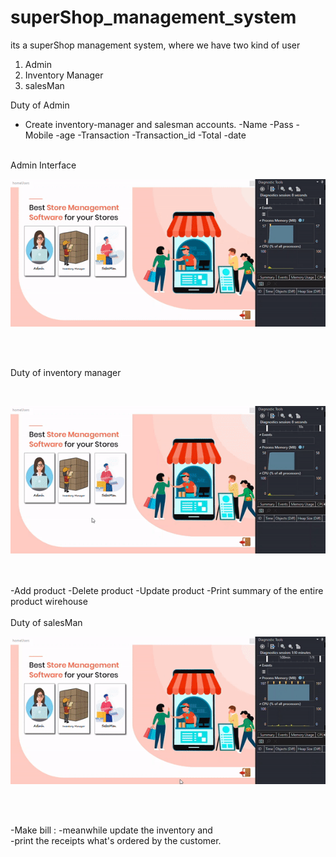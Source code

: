 # superShop_management_system
its a superShop management system, where we have two kind of user 
1. Admin
2. Inventory Manager
3. salesMan

Duty of Admin
- Create inventory-manager and salesman accounts.
  -Name
  -Pass
  -Mobile 
  -age
-Transaction 
  -Transaction_id
  -Total
  -date

<br>
Admin Interface
<br>

![](garbage/UI1.gif)

<br>
<br>

Duty of inventory manager

<br>

![](garbage/ui2.gif)

<br>
<br>
-Add product 
-Delete product 
-Update product
-Print summary of the entire product wirehouse 



<br>
<br>
Duty of salesMan

<br>

![](garbage/ui3.gif)

<br>
<br>

-Make bill : 
-meanwhile update the inventory and  
-print the receipts what's ordered by the customer.

